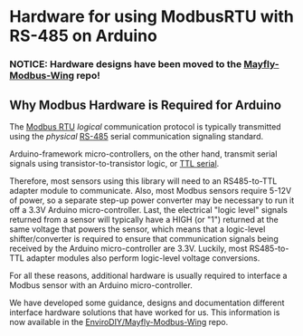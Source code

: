 # Hardware for using ModbusRTU with RS-485 on Arduino

### NOTICE: Hardware designs have been moved to the [Mayfly-Modbus-Wing](https://github.com/EnviroDIY/Mayfly-Modbus-Wing) repo!

## Why Modbus Hardware is Required for Arduino

The [Modbus RTU](https://en.wikipedia.org/wiki/Modbus) *logical* communication protocol is typically transmitted using the *physical* [RS-485](https://en.wikipedia.org/wiki/RS-485) serial communication signaling standard.

Arduino-framework micro-controllers, on the other hand, transmit serial signals using transistor-to-transistor logic, or [TTL serial](https://learn.sparkfun.com/tutorials/serial-communication/wiring-and-hardware).

Therefore, most sensors using this library will need to an RS485-to-TTL adapter module to communicate. Also, most Modbus sensors require 5-12V of power, so a separate step-up power converter may be necessary to run it off a 3.3V Arduino micro-controller. Last, the electrical "logic level" signals returned from a sensor will typically have a HIGH (or "1") returned at the same voltage that powers the sensor, which means that a logic-level shifter/converter is required to ensure that communication signals being received by the Arduino micro-controller are 3.3V. Luckily, most RS485-to-TTL adapter modules also perform logic-level voltage conversions.

For all these reasons, additional hardware is usually required to interface a Modbus sensor with an Arduino micro-controller.

We have developed some guidance, designs and documentation different interface hardware solutions that have worked for us. This information is now available in the [EnviroDIY/Mayfly-Modbus-Wing](https://github.com/EnviroDIY/Mayfly-Modbus-Wing) repo.
